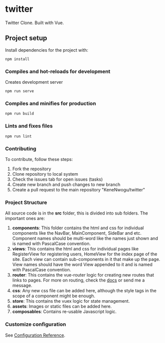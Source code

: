 # twitter
Twitter Clone. Built with Vue.

## Project setup
Install dependencies for the project with:
```
npm install
```

### Compiles and hot-reloads for development
Creates development server
```
npm run serve
```

### Compiles and minifies for production
```
npm run build
```

### Lints and fixes files
```
npm run lint
```

### Contributing
To contribute, follow these steps:

 1. Fork the repository
 2. Clone repository to local system
 3. Check the issues tab for open issues (tasks)
 4. Create new branch and push changes to new branch
 5. Create a pull request to the main repository "KeneNwogu/twitter"
 
### Project Structure
All source code is in the **src** folder, this is divided into sub folders. The important ones are:

 1. **components**: This folder contains the html and css for individual components like the NavBar, MainComponent, SideBar and etc. Component names should be multi-word like the names just shown and is named with PascalCase convention.
 2. **views**: This contains the html and css for individual pages like RegisterView for registering users, HomeView for the index page of the site. Each view can contain sub-components in it that make up the page. View names should have the word View appended to it and is named with PascalCase convention.
 3. **router**: This contains the vue-router logic for creating new routes that links to pages. For more on routing, check the [docs](https://router.vuejs.org/guide) or send me a message.
 4. **css**: Any new css file can be added here, although the style tags in the scope of a component might be enough.
 5. **store**: This contains the vuex logic for state management.
 6. **assets**: Images or static files can be added here.
 7. **composables**: Contains re-usable Javascript logic.


### Customize configuration
See [Configuration Reference](https://cli.vuejs.org/config/).
